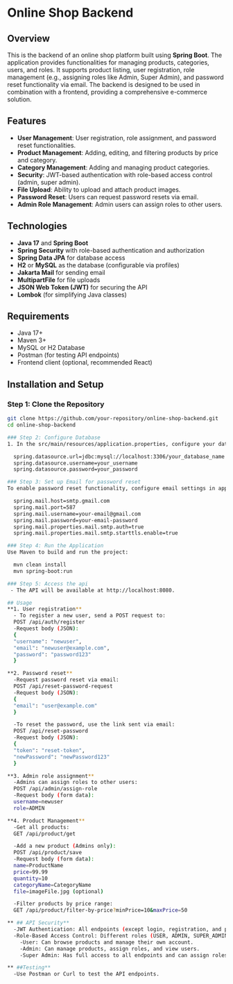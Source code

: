 # Online Shop Backend

## Overview
This is the backend of an online shop platform built using **Spring Boot**. The application provides functionalities for managing products, categories, users, and roles. It supports product listing, user registration, role management (e.g., assigning roles like Admin, Super Admin), and password reset functionality via email. The backend is designed to be used in combination with a frontend, providing a comprehensive e-commerce solution.

## Features
- **User Management**: User registration, role assignment, and password reset functionalities.
- **Product Management**: Adding, editing, and filtering products by price and category.
- **Category Management**: Adding and managing product categories.
- **Security**: JWT-based authentication with role-based access control (admin, super admin).
- **File Upload**: Ability to upload and attach product images.
- **Password Reset**: Users can request password resets via email.
- **Admin Role Management**: Admin users can assign roles to other users.

## Technologies
- **Java 17** and **Spring Boot**
- **Spring Security** with role-based authentication and authorization
- **Spring Data JPA** for database access
- **H2** or **MySQL** as the database (configurable via profiles)
- **Jakarta Mail** for sending email
- **MultipartFile** for file uploads
- **JSON Web Token (JWT)** for securing the API
- **Lombok** (for simplifying Java classes)
  
## Requirements
- Java 17+
- Maven 3+
- MySQL or H2 Database
- Postman (for testing API endpoints)
- Frontend client (optional, recommended React)

## Installation and Setup

### Step 1: Clone the Repository
```bash
git clone https://github.com/your-repository/online-shop-backend.git
cd online-shop-backend

### Step 2: Configure Database
1. In the src/main/resources/application.properties, configure your database connection:

  spring.datasource.url=jdbc:mysql://localhost:3306/your_database_name
  spring.datasource.username=your_username
  spring.datasource.password=your_password

### Step 3: Set up Email for password reset
To enable password reset functionality, configure email settings in application.properties:

  spring.mail.host=smtp.gmail.com
  spring.mail.port=587
  spring.mail.username=your-email@gmail.com
  spring.mail.password=your-email-password
  spring.mail.properties.mail.smtp.auth=true
  spring.mail.properties.mail.smtp.starttls.enable=true

### Step 4: Run the Application
Use Maven to build and run the project:

  mvn clean install
  mvn spring-boot:run

### Step 5: Access the api
 - The API will be available at http://localhost:8080.

## Usage
**1. User registration**
  - To register a new user, send a POST request to:
  POST /api/auth/register
  -Request body (JSON):
  {
  "username": "newuser",
  "email": "newuser@example.com",
  "password": "password123"
  }

**2. Password reset**
  -Request password reset via email:
  POST /api/reset-password-request
  -Request body (JSON):
  {
  "email": "user@example.com"
  }

  -To reset the password, use the link sent via email:
  POST /api/reset-password
  -Request body (JSON):
  {
  "token": "reset-token",
  "newPassword": "newPassword123"
  }

**3. Admin role assignment**
  -Admins can assign roles to other users:
  POST /api/admin/assign-role
  -Request body (form data):
  username=newuser
  role=ADMIN

**4. Product Management**
  -Get all products:
  GET /api/product/get

  -Add a new product (Admins only):
  POST /api/product/save
  -Request body (form data):
  name=ProductName
  price=99.99
  quantity=10
  categoryName=CategoryName
  file=imageFile.jpg (optional)

  -Filter products by price range:
  GET /api/product/filter-by-price?minPrice=10&maxPrice=50

** ## API Security**
  -JWT Authentication: All endpoints (except login, registration, and password reset) are secured using JWT tokens.
  -Role-Based Access Control: Different roles (USER, ADMIN, SUPER_ADMIN) have different levels of access to the API.
    -User: Can browse products and manage their own account.
    -Admin: Can manage products, assign roles, and view users.
    -Super Admin: Has full access to all endpoints and can assign roles.

** ##Testing**
  -Use Postman or Curl to test the API endpoints.
